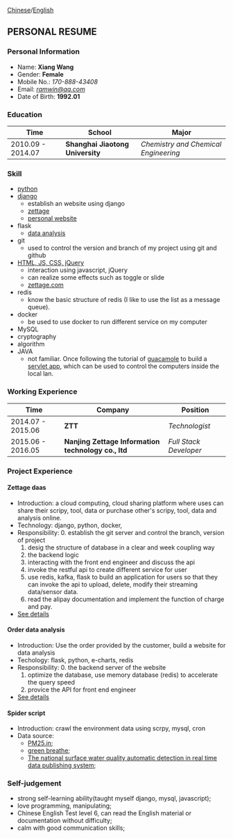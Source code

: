 [Chinese](./README.md)/[English](./README_eng.md)
## PERSONAL RESUME
###  Personal Information
* Name: **Xiang Wang**
* Gender: **Female**
* Mobile No.: *170-888-43408*
* Email: [*ramwin@qq.com*](mailto:ramwin@qq.com)
* Date of Birth: **1992.01**

### Education
Time | School | Major
---------- | ----------- | -----------
2010.09 - 2014.07 | **Shanghai Jiaotong University** | *Chemistry and Chemical Engineering*

### Skill
* [python](https://github.com/ramwin/python_tutorial/)
* [django](https://github.com/ramwin/django_tutorial/)
    * establish an website using django
    * [zettage](#zettage)
    * [personal website](http://github.com/ramwin/django_tutorial)
* flask
	* [data analysis](#tv)
* git
    * used to control the version and branch of my project using git and github
* [HTML, JS, CSS, jQuery](https://github.com/ramwin/javascript_tutorial/)
    * interaction using javascript, jQuery
    * can realize some effects such as toggle or slide
    * [zettage.com](http://www.zettage.com)
* redis
    * know the basic structure of redis (I like to use the list as a message queue).
* docker
    * be used to use docker to run different service on my computer
* MySQL
* cryptography
* algorithm
* JAVA
	* not familiar. Once following the tutorial of [guacamole](http://guacamole.incubator.apache.org/) to build a [servlet app](https://github.com/ramwin/my_guacamole_sample/), which can be used to control the computers inside the local lan.

### Working Experience

Time | Company | Position
------------ | ------------- | -------------
2014.07 - 2015.06 | **ZTT** | *Technologist*
2015.06 - 2016.05 | **Nanjing Zettage Information technology co., ltd** | *Full Stack Developer*


### Project Experience
<div id="zettage"></div>  

#### Zettage daas
* Introduction:  a cloud computing, cloud sharing platform where uses can share their scripy, tool, data or purchase other's scripy, tool, data and analysis online.
* Technology: django, python, docker, 
* Responsibility:
    0. establish the git server and control the branch, version of project
    1. desig the structure of database in a clear and week coupling way
    2. the backend logic
    3. interacting with the front end engineer and discuss the api
    4. invoke the restful api to create different service for user
    5. use redis, kafka, flask to build an application for users so that they can invoke the api to upload, delete, modify their streaming data/sensor data.
    6. read the alipay documentation and implement the function of charge and pay.
* [See details](./zettage/README.md)

<div id="tv"></div>

#### Order data analysis
* Introduction: Use the order provided by the customer, build a website for data analysis
* Techology: flask, python, e-charts, redis
* Responsibility:
    0. the backend server of the website
    1. optimize the database, use memory database (redis) to accelerate the query speed
    3. provice the API for front end engineer
* [See details](./tv/README.md)

#### Spider script
* Introduction: crawl the environment data using scrpy, mysql, cron
* Data source: 
    * [PM25.in](http://pm25.in/);
    * [green breathe](http://www.pm25.com);
    * [The national surface water quality automatic detection in real time data publishing system](http://58.68.130.147/);

### Self-judgement
* strong self-learning ability(taught myself django, mysql, javascript);
* love programming, manipulating;
* Chinese English Test level 6, can read the English material or documentation without difficulty;
* calm with good communication skills;
